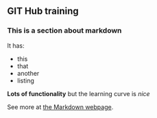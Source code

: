 ## GIT Hub training
### This is a section about markdown

It has:

- this
- that
- another
- listing

**Lots of functionality** but the learning curve is *nice*

See more at [the Markdown webpage](http://markdown.org).